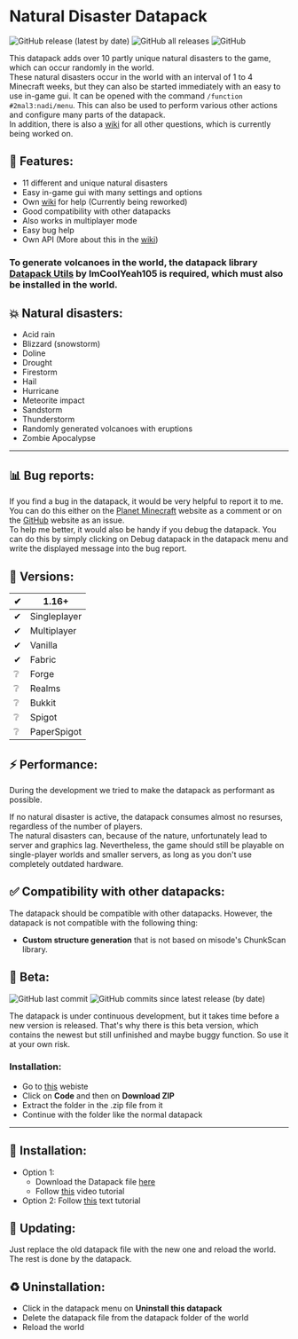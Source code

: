 # Natural Disaster Datapack
![GitHub release (latest by date)](https://img.shields.io/github/v/release/2mal3/Natural-Disaster-Datapack?style=flat-square) ![GitHub all releases](https://img.shields.io/github/downloads/2mal3/Natural-Disaster-Datapack/total?style=flat-square) ![GitHub](https://img.shields.io/github/license/2mal3/Natural-Disaster-Datapack?style=flat-square)

This datapack adds over 10 partly unique natural disasters to the game, which can occur randomly in the world.                                        
These natural disasters occur in the world with an interval of 1 to 4 Minecraft weeks, but they can also be started immediately with an easy to use in-game gui. It can be opened with the command `/function #2mal3:nadi/menu`. This can also be used to perform various other actions and configure many parts of the datapack.                                         
In addition, there is also a [wiki](https://bit.ly/NaturalDisasterDatapackWiki) for all other questions, which is currently being worked on.

## 📖 Features:
- 11 different and unique natural disasters
- Easy in-game gui with many settings and options
- Own [wiki](https://bit.ly/NaturalDisasterDatapackWiki) for help (Currently being reworked)
- Good compatibility with other datapacks
- Also works in multiplayer mode
- Easy bug help
- Own API (More about this in the [wiki](https://bit.ly/NaturalDisasterDatapackWiki))

### To generate volcanoes in the world, the datapack library [Datapack Utils](https://www.planetminecraft.com/data-pack/datapack-utils/) by ImCoolYeah105 is required, which must also be installed in the world.

## 💥 Natural disasters:
- Acid rain
- Blizzard (snowstorm)
- Doline
- Drought
- Firestorm
- Hail
- Hurricane
- Meteorite impact
- Sandstorm
- Thunderstorm
- Randomly generated volcanoes with eruptions
- Zombie Apocalypse

***

## 📊 Bug reports:
If you find a bug in the datapack, it would be very helpful to report it to me.                                                          
You can do this either on the [Planet Minecraft](https://www.planetminecraft.com/data-pack/natural-disaster-4574511/) website as a comment or on the [GitHub](https://github.com/2mal3/Natural-Disaster-Datapack/issues) website as an issue.                                        
To help me better, it would also be handy if you debug the datapack. You can do this by simply clicking on Debug datapack in the datapack menu and write the displayed message into the bug report.

## 💾 Versions:
| ✔   | 1.16+        |
| --- | ------------ |
| ✔   | Singleplayer |
| ✔   | Multiplayer  |
| ✔   | Vanilla      |
| ✔   | Fabric       |
| ❔   | Forge        |
| ❔   | Realms       |
| ❔   | Bukkit       |
| ❔   | Spigot       |
| ❔   | PaperSpigot  |

## ⚡ Performance:
During the development we tried to make the datapack as performant as possible.

If no natural disaster is active, the datapack consumes almost no resurses, regardless of the number of players.                               
The natural disasters can, because of the nature, unfortunately lead to server and graphics lag. Nevertheless, the game should still be playable on single-player worlds and smaller servers, as long as you don't use completely outdated hardware.

## ✅ Compatibility with other datapacks:
The datapack should be compatible with other datapacks. However, the datapack is not compatible with the following thing:
- **Custom structure generation** that is not based on misode's ChunkScan library.

## 🧪 Beta:
![GitHub last commit](https://img.shields.io/github/last-commit/2mal3/Natural-Disaster-Datapack?style=flat-square) ![GitHub commits since latest release (by date)](https://img.shields.io/github/commits-since/2mal3/Natural-Disaster-Datapack/latest?style=flat-square)
 
The datapack is under continuous development, but it takes time before a new version is released. 
That's why there is this beta version, which contains the newest but still unfinished and maybe buggy function. So use it at your own risk.

### Installation:
- Go to [this](http://bit.ly/NaturalDisasterDatapackBeta) webiste
- Click on **Code** and then on **Download ZIP**
- Extract the folder in the .zip file from it
- Continue with the folder like the normal datapack 

***

## 🔽 Installation:
- Option 1:
  - Download the Datapack file [here](https://bit.ly/NaturalDisasterDatapack)
  - Follow [this](https://youtu.be/zhWVPYD9hy4) video tutorial
- Option 2: Follow [this](https://www.planetminecraft.com/blog/how-to-download-and-install-minecraft-data-packs/) text tutorial

## 🔄 Updating:
Just replace the old datapack file with the new one and reload the world. The rest is done by the datapack.

## ♻ Uninstallation:
- Click in the datapack menu on **Uninstall this datapack**
- Delete the datapack file from the datapack folder of the world
- Reload the world
